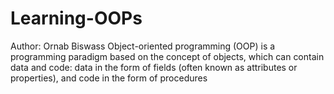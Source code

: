# Learning-OOPs
Author: Ornab Biswass
Object-oriented programming (OOP) is a programming paradigm based on the concept of objects, which can contain data and code: data in the form of fields (often known as attributes or properties), and code in the form of procedures
